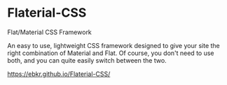 # Flaterial-CSS
Flat/Material CSS Framework

An easy to use, lightweight CSS framework designed to give your site the right combination of Material and Flat. Of course, you don't need to use both, and you can quite easily switch between the two.

https://ebkr.github.io/Flaterial-CSS/
